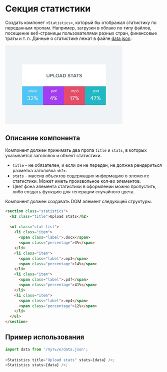 # Секция статистики

Создать компонет `<Statistics>`, который бы отображал статистику по переданным
пропам. Например, загрузки в облако по типу файлов, посещение веб-страницы
пользователями разных стран, финансовые траты и т. п. Данные о статистике лежат
в файле [data.json](./data.json).

![Превью компонента Statistics](./preview.jpg)

## Описание компонента

Компонент должен принимать два пропа `title` и `stats`, в которых указывается
заголовок и объект статистики.

- `title` - не обязателен, и если он не передан, не должна рендериться разметка
  заголовка `<h2>`.
- `stats` - массив объектов содержащих информацию о элементе статистики. Может
  иметь произвольное кол-во элементов.
- Цвет фона элемента статистики в оформлении можно пропустить, либо создать
  функцию для генерации случайного цвета.

Компонент должен создавать DOM элемент следующей структуры.

```html
<section class="statistics">
  <h2 class="title">Upload stats</h2>

  <ul class="stat-list">
    <li class="item">
      <span class="label">.docx</span>
      <span class="percentage">4%</span>
    </li>
    <li class="item">
      <span class="label">.mp3</span>
      <span class="percentage">14%</span>
    </li>
    <li class="item">
      <span class="label">.pdf</span>
      <span class="percentage">41%</span>
    </li>
    <li class="item">
      <span class="label">.mp4</span>
      <span class="percentage">12%</span>
    </li>
  </ul>
</section>
```

## Пример использования

```js
import data from '/путь/к/data.json';

<Statistics title="Upload stats" stats={data} />;
<Statistics stats={data} />;
```
